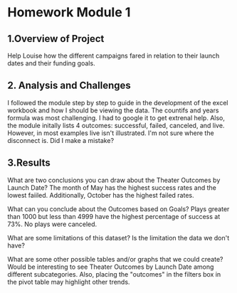 # Homework Module 1
## 1.Overview of Project
Help Louise how the different campaigns fared in relation to their launch dates and their funding goals.

## 2. Analysis and Challenges
I followed the module step by step to guide in the development of the excel workbook and how I should be viewing the data. The countifs and years formula was most challenging. I had to google it to get extrenal help. Also, the module initally lists 4 outcomes: successful, failed, canceled, and live. However, in most examples live isn't illustrated. I'm not sure where the disconnect is. Did I make a mistake?

## 3.Results
What are two conclusions you can draw about the Theater Outcomes by Launch Date? The month of May has the highest success rates and the lowest faiiled. Additionally, October has the highest failed rates. 

What can you conclude about the Outcomes based on Goals? Plays greater than 1000 but less than 4999 have the highest percentage of success at 73%. No plays were canceled. 

What are some limitations of this dataset? Is the limitation the data we don't have?

What are some other possible tables and/or graphs that we could create? Would be interesting to see Theater Outcomes by Launch Date among different subcategories. Also, placing the "outcomes" in the filters box in the pivot table may highlight other trends. 
